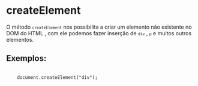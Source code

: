 # createElement 

O método <code>`createElement`</code> nos possibilita a criar um elemento não existente no DOM do HTML , com ele podemos fazer inserção de <code>`div`</code> , <code>`p`</code> e muitos outros elementos.

<h2> 
	Exemplos:
</h2>

<code>
	document.createElement("div");
</code>
